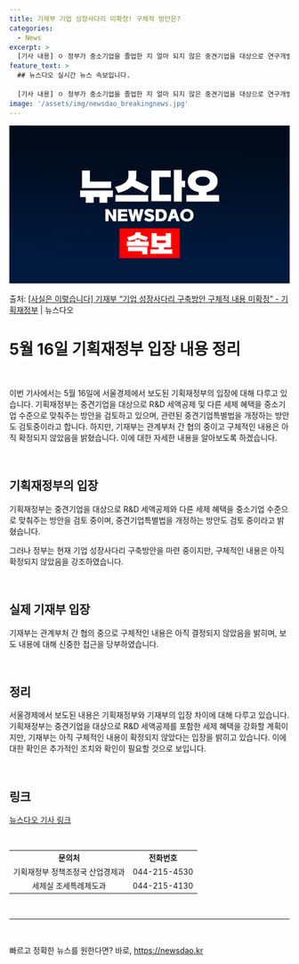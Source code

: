 ```yaml
---
title: 기재부 기업 성장사다리 미확정! 구체적 방안은?
categories:
  - News
excerpt: >
  [기사 내용] ㅇ 정부가 중소기업을 졸업한 지 얼마 되지 않은 중견기업을 대상으로 연구개발(RD) 세액공제를…
feature_text: >
  ## 뉴스다오 실시간 뉴스 속보입니다.

  [기사 내용] ㅇ 정부가 중소기업을 졸업한 지 얼마 되지 않은 중견기업을 대상으로 연구개발(RD) 세액공제를…
image: '/assets/img/newsdao_breakingnews.jpg'
---
```


![뉴스다오 속보](/assets/img/newsdao_breakingnews.jpg)

<p>출처: <a href="https://newsdao.kr/3843" rel="dofollow">[사실은 이렇습니다] 기재부 “기업 성장사다리 구축방안 구체적 내용 미확정” - 기획재정부</a> | 뉴스다오</p>

<h1 data-ke-size="size26"><b>5월 16일 기획재정부 입장 내용 정리</b></h1>
<p data-ke-size="size16">&nbsp;</p>
이번 기사에서는 5월 16일에 서울경제에서 보도된 기획재정부의 입장에 대해 다루고 있습니다. 기획재정부는 중견기업을 대상으로 R&D 세액공제 및 다른 세제 혜택을 중소기업 수준으로 맞춰주는 방안을 검토하고 있으며, 관련된 중견기업특별법을 개정하는 방안도 검토중이라고 합니다. 하지만, 기재부는 관계부처 간 협의 중이고 구체적인 내용은 아직 확정되지 않았음을 밝혔습니다. 이에 대한 자세한 내용을 알아보도록 하겠습니다.
<p data-ke-size="size16">&nbsp;</p>

<h2 data-ke-size="size24"><b>기획재정부의 입장</b></h2>
<p data-ke-size="size16">기획재정부는 중견기업을 대상으로 R&D 세액공제와 다른 세제 혜택을 중소기업 수준으로 맞춰주는 방안을 검토 중이며, 중견기업특별법을 개정하는 방안도 검토 중이라고 밝혔습니다.</p>
<p data-ke-size="size16">그러나 정부는 현재 기업 성장사다리 구축방안을 마련 중이지만, 구체적인 내용은 아직 확정되지 않았음을 강조하였습니다.</p>
<p data-ke-size="size16">&nbsp;</p>

<h2 data-ke-size="size24"><b>실제 기재부 입장</b></h2>
<p data-ke-size="size16">기재부는 관계부처 간 협의 중으로 구체적인 내용은 아직 결정되지 않았음을 밝히며, 보도 내용에 대해 신중한 접근을 당부하였습니다.</p>
<p data-ke-size="size16">&nbsp;</p>

<h2 data-ke-size="size24"><b>정리</b></h2>
<p data-ke-size="size16">서울경제에서 보도된 내용은 기획재정부와 기재부의 입장 차이에 대해 다루고 있습니다. 기획재정부는 중견기업을 대상으로 R&D 세액공제를 포함한 세제 혜택을 강화할 계획이지만, 기재부는 아직 구체적인 내용이 확정되지 않았다는 입장을 밝히고 있습니다. 이에 대한 확인은 추가적인 조치와 확인이 필요할 것으로 보입니다.</p>
<p data-ke-size="size16">&nbsp;</p>
<h2 data-ke-size="size24">링크</h2>
<p data-ke-size="size16"><a href="https://newsdao.kr/3843">뉴스다오 기사 링크</a></p>
<p data-ke-size="size16">&nbsp;</p>
<table>
	<tbody>
		<tr>
			<td style="text-align: center; height: 17px;"><b>문의처</b></td>
			<td style="text-align: center; height: 17px;"><b>전화번호</b></td>
		</tr>
		<tr>
			<td style="text-align: center; height: 17px;">기획재정부 정책조정국 산업경제과</td>
			<td style="text-align: center; height: 17px;">044-215-4530</td>
		</tr>
		<tr>
			<td style="text-align: center; height: 17px;">세제실 조세특례제도과</td>
			<td style="text-align: center; height: 17px;">044-215-4130</td>
		</tr>
	</tbody>
</table>
<p data-ke-size="size16">&nbsp;</p>
<hr>
<p data-ke-size="size16">&nbsp;</p> 

빠르고 정확한 뉴스를 원한다면? 바로, <a href="https://newsdao.kr" rel="dofollow">https://newsdao.kr</a>


